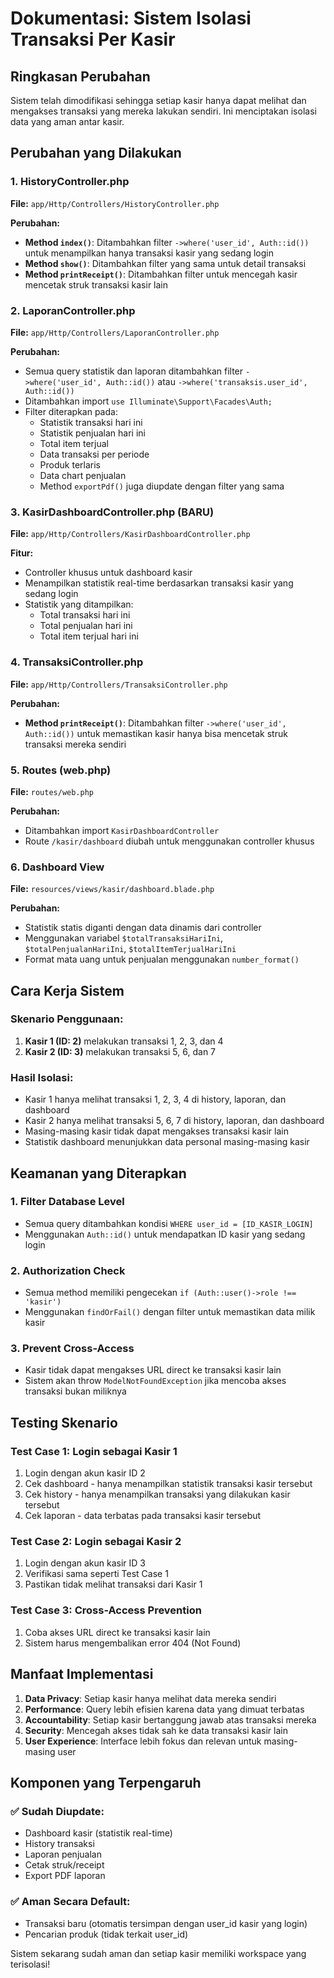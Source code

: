 # Dokumentasi: Sistem Isolasi Transaksi Per Kasir

## Ringkasan Perubahan
Sistem telah dimodifikasi sehingga setiap kasir hanya dapat melihat dan mengakses transaksi yang mereka lakukan sendiri. Ini menciptakan isolasi data yang aman antar kasir.

## Perubahan yang Dilakukan

### 1. HistoryController.php
**File:** `app/Http/Controllers/HistoryController.php`

**Perubahan:**
- **Method `index()`**: Ditambahkan filter `->where('user_id', Auth::id())` untuk menampilkan hanya transaksi kasir yang sedang login
- **Method `show()`**: Ditambahkan filter yang sama untuk detail transaksi
- **Method `printReceipt()`**: Ditambahkan filter untuk mencegah kasir mencetak struk transaksi kasir lain

### 2. LaporanController.php
**File:** `app/Http/Controllers/LaporanController.php`

**Perubahan:**
- Semua query statistik dan laporan ditambahkan filter `->where('user_id', Auth::id())` atau `->where('transaksis.user_id', Auth::id())`
- Ditambahkan import `use Illuminate\Support\Facades\Auth;`
- Filter diterapkan pada:
  - Statistik transaksi hari ini
  - Statistik penjualan hari ini
  - Total item terjual
  - Data transaksi per periode
  - Produk terlaris
  - Data chart penjualan
  - Method `exportPdf()` juga diupdate dengan filter yang sama

### 3. KasirDashboardController.php (BARU)
**File:** `app/Http/Controllers/KasirDashboardController.php`

**Fitur:**
- Controller khusus untuk dashboard kasir
- Menampilkan statistik real-time berdasarkan transaksi kasir yang sedang login
- Statistik yang ditampilkan:
  - Total transaksi hari ini
  - Total penjualan hari ini
  - Total item terjual hari ini

### 4. TransaksiController.php
**File:** `app/Http/Controllers/TransaksiController.php`

**Perubahan:**
- **Method `printReceipt()`**: Ditambahkan filter `->where('user_id', Auth::id())` untuk memastikan kasir hanya bisa mencetak struk transaksi mereka sendiri

### 5. Routes (web.php)
**File:** `routes/web.php`

**Perubahan:**
- Ditambahkan import `KasirDashboardController`
- Route `/kasir/dashboard` diubah untuk menggunakan controller khusus

### 6. Dashboard View
**File:** `resources/views/kasir/dashboard.blade.php`

**Perubahan:**
- Statistik statis diganti dengan data dinamis dari controller
- Menggunakan variabel `$totalTransaksiHariIni`, `$totalPenjualanHariIni`, `$totalItemTerjualHariIni`
- Format mata uang untuk penjualan menggunakan `number_format()`

## Cara Kerja Sistem

### Skenario Penggunaan:
1. **Kasir 1 (ID: 2)** melakukan transaksi 1, 2, 3, dan 4
2. **Kasir 2 (ID: 3)** melakukan transaksi 5, 6, dan 7

### Hasil Isolasi:
- Kasir 1 hanya melihat transaksi 1, 2, 3, 4 di history, laporan, dan dashboard
- Kasir 2 hanya melihat transaksi 5, 6, 7 di history, laporan, dan dashboard
- Masing-masing kasir tidak dapat mengakses transaksi kasir lain
- Statistik dashboard menunjukkan data personal masing-masing kasir

## Keamanan yang Diterapkan

### 1. Filter Database Level
- Semua query ditambahkan kondisi `WHERE user_id = [ID_KASIR_LOGIN]`
- Menggunakan `Auth::id()` untuk mendapatkan ID kasir yang sedang login

### 2. Authorization Check
- Semua method memiliki pengecekan `if (Auth::user()->role !== 'kasir')`
- Menggunakan `findOrFail()` dengan filter untuk memastikan data milik kasir

### 3. Prevent Cross-Access
- Kasir tidak dapat mengakses URL direct ke transaksi kasir lain
- Sistem akan throw `ModelNotFoundException` jika mencoba akses transaksi bukan miliknya

## Testing Skenario

### Test Case 1: Login sebagai Kasir 1
1. Login dengan akun kasir ID 2
2. Cek dashboard - hanya menampilkan statistik transaksi kasir tersebut
3. Cek history - hanya menampilkan transaksi yang dilakukan kasir tersebut
4. Cek laporan - data terbatas pada transaksi kasir tersebut

### Test Case 2: Login sebagai Kasir 2
1. Login dengan akun kasir ID 3
2. Verifikasi sama seperti Test Case 1
3. Pastikan tidak melihat transaksi dari Kasir 1

### Test Case 3: Cross-Access Prevention
1. Coba akses URL direct ke transaksi kasir lain
2. Sistem harus mengembalikan error 404 (Not Found)

## Manfaat Implementasi

1. **Data Privacy**: Setiap kasir hanya melihat data mereka sendiri
2. **Performance**: Query lebih efisien karena data yang dimuat terbatas
3. **Accountability**: Setiap kasir bertanggung jawab atas transaksi mereka
4. **Security**: Mencegah akses tidak sah ke data transaksi kasir lain
5. **User Experience**: Interface lebih fokus dan relevan untuk masing-masing user

## Komponen yang Terpengaruh

### ✅ Sudah Diupdate:
- Dashboard kasir (statistik real-time)
- History transaksi
- Laporan penjualan
- Cetak struk/receipt
- Export PDF laporan

### ✅ Aman Secara Default:
- Transaksi baru (otomatis tersimpan dengan user_id kasir yang login)
- Pencarian produk (tidak terkait user_id)

Sistem sekarang sudah aman dan setiap kasir memiliki workspace yang terisolasi!
